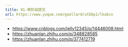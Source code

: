 ```yaml
---
title: 01-两阶段提交
url: https://www.yuque.com/gaollard/utbbp1/lkabcn
---
```


- <https://www.cnblogs.com/jelly12345/p/14446008.html>
- <https://zhuanlan.zhihu.com/p/348828585>
- <https://zhuanlan.zhihu.com/p/377412719>
